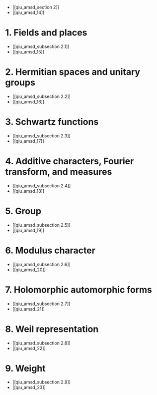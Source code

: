 - [[qiu_amsd_section 2]]
- [[qiu_amsd_14]]
# 1. Fields and places
- [[qiu_amsd_subsection 2.1]]
- [[qiu_amsd_15]]


# 2. Hermitian spaces and unitary groups
- [[qiu_amsd_subsection 2.2]]
- [[qiu_amsd_16]]


# 3. Schwartz functions
- [[qiu_amsd_subsection 2.3]]
- [[qiu_amsd_17]]


# 4. Additive characters, Fourier transform, and measures
- [[qiu_amsd_subsection 2.4]]
- [[qiu_amsd_18]]


# 5. Group
- [[qiu_amsd_subsection 2.5]]
- [[qiu_amsd_19]]


# 6. Modulus character
- [[qiu_amsd_subsection 2.6]]
- [[qiu_amsd_20]]


# 7. Holomorphic  automorphic  forms
- [[qiu_amsd_subsection 2.7]]
- [[qiu_amsd_21]]


# 8. Weil representation
- [[qiu_amsd_subsection 2.8]]
- [[qiu_amsd_22]]


# 9. Weight
- [[qiu_amsd_subsection 2.9]]
- [[qiu_amsd_23]]


